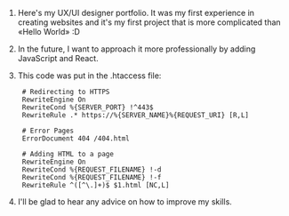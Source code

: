 1. Here's my UX/UI designer portfolio. It was my first experience in creating websites and it's my first project that is more complicated than «Hello World» :D
2. In the future, I want to approach it more professionally by adding JavaScript and React.
3. This code was put in the .htaccess file:
    
        # Redirecting to HTTPS
        RewriteEngine On
        RewriteCond %{SERVER_PORT} !^443$
        RewriteRule .* https://%{SERVER_NAME}%{REQUEST_URI} [R,L]
        
        # Error Pages
        ErrorDocument 404 /404.html
        
        # Adding HTML to a page
        RewriteEngine On
        RewriteCond %{REQUEST_FILENAME} !-d
        RewriteCond %{REQUEST_FILENAME} !-f
        RewriteRule ^([^\.]+)$ $1.html [NC,L]

4. I'll be glad to hear any advice on how to improve my skills.
